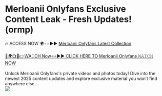 # Merloanii Onlyfans Exclusive Content Leak - Fresh Updates! (ormp)

🔥 ACCESS NOW 🌍==►► <a href="https://tinyurl.com/kvy9nzfs" rel="nofollow">Merloanii Onlyfans Latest Collection</a>
<br><br>
[🔴🌍📺📱👉WA𝚃CH Now==►► CLICK HERE TO Merloanii Onlyfans 𝚆𝙰𝚃𝙲𝙷 NOW](https://tinyurl.com/kvy9nzfs)
<br><br>
Unlock Merloanii Onlyfans's private videos and photos today! Dive into the newest 2025 content updates and explore exclusive material you won’t find anywhere else.
<br>
<a href="https://tinyurl.com/kvy9nzfs" rel="nofollow" data-target="animated-image.originalLink"><img src="https://camo.githubusercontent.com/8a4f000d20f83aca3bf7ec5f350d767afa0574a8a352519fd8cfa583a6f93a33/68747470733a2f2f692e696d6775722e636f6d2f644a486b345a712e676966" data-canonical-src="https://i.imgur.com/dJHk4Zq.gif" style="max-width: 100%; display: inline-block;" data-target="animated-image.originalImage"></a>
<br>
